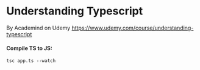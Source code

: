 # Understanding Typescript
By Academind on Udemy
https://www.udemy.com/course/understanding-typescript


#### Compile TS to JS:

`tsc app.ts --watch`
